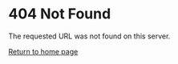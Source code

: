 # 404 Not Found
The requested URL was not found on this server.

[Return to home page](./index.html)
